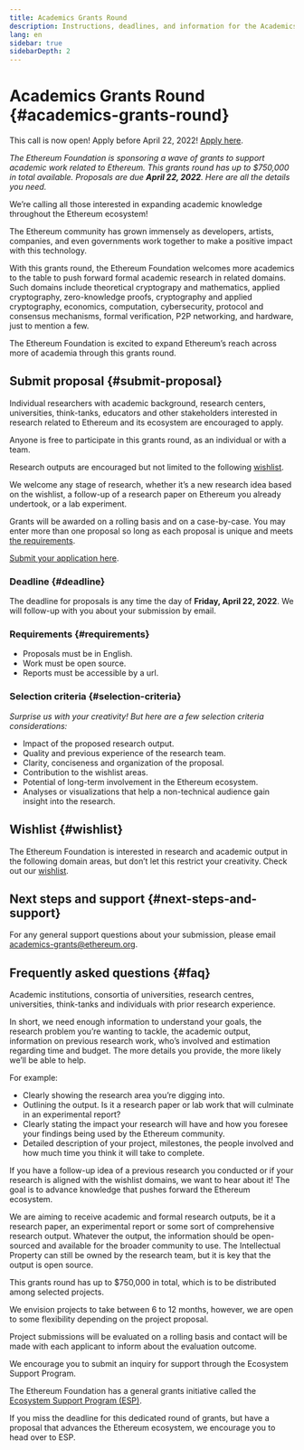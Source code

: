```yaml
---
title: Academics Grants Round
description: Instructions, deadlines, and information for the Academics Grants Round
lang: en
sidebar: true
sidebarDepth: 2
---
```


# Academics Grants Round {#academics-grants-round}

<InfoBanner>
  This call is now open! Apply before April 22, 2022! <a href="https://esp.ethereum.foundation/academics-grants/" target="_blank">Apply here</a>.
</InfoBanner>

_The Ethereum Foundation is sponsoring a wave of grants to support academic work related to Ethereum. This grants round has up to $750,000 in total available. Proposals are due <b>April 22, 2022</b>. Here are all the details you need._

<Divider />

We’re calling all those interested in expanding academic knowledge throughout the Ethereum ecosystem!

The Ethereum community has grown immensely as developers, artists, companies, and even governments work together to make a positive impact with this technology.

With this grants round, the Ethereum Foundation welcomes more academics to the table to push forward formal academic research in related domains. Such domains include theoretical cryptograpy and mathematics, applied cryptography, zero-knowledge proofs, cryptography and applied cryptography, economics, computation, cybersecurity, protocol and consensus mechanisms, formal verification, P2P networking, and hardware, just to mention a few.

The Ethereum Foundation is excited to expand Ethereum’s reach across more of academia through this grants round.

## Submit proposal {#submit-proposal}

Individual researchers with academic background, research centers, universities, think-tanks, educators and other stakeholders interested in research related to Ethereum and its ecosystem are encouraged to apply.

Anyone is free to participate in this grants round, as an individual or with a team.

Research outputs are encouraged but not limited to the following [wishlist](https://notes.ethereum.org/@djrtwo/academic-grants-2022).

We welcome any stage of research, whether it’s a new research idea based on the wishlist, a follow-up of a research paper on Ethereum you already undertook, or a lab experiment.

Grants will be awarded on a rolling basis and on a case-by-case. You may enter more than one proposal so long as each proposal is unique and meets [the requirements](#requirements).

[Submit your application here](https://esp.ethereum.foundation/academics-grants/).

### Deadline {#deadline}

The deadline for proposals is any time the day of <b>Friday, April 22, 2022</b>. We will follow-up with you about your submission by email.

### Requirements {#requirements}

- Proposals must be in English.
- Work must be open source.
- Reports must be accessible by a url.

### Selection criteria {#selection-criteria}

_Surprise us with your creativity! But here are a few selection criteria considerations:_

- Impact of the proposed research output.
- Quality and previous experience of the research team.
- Clarity, conciseness and organization of the proposal.
- Contribution to the wishlist areas.
- Potential of long-term involvement in the Ethereum ecosystem.
- Analyses or visualizations that help a non-technical audience gain insight into the research.

## Wishlist {#wishlist}

The Ethereum Foundation is interested in research and academic output in the following domain areas, but don’t let this restrict your creativity. Check out our [wishlist](https://notes.ethereum.org/@djrtwo/academic-grants-2022).

## Next steps and support {#next-steps-and-support}

For any general support questions about your submission, please email [academics-grants@ethereum.org](mailto:academics-grants@ethereum.org).

## Frequently asked questions {#faq}

<ExpandableCard
contentPreview="Teams and individuals involved in formal research."
title="Who can submit proposals for Academics Grants Round?">

   <p>Academic institutions, consortia of universities, research centres, universities, think-tanks and individuals with prior research experience.</p>

</ExpandableCard>

<ExpandableCard
contentPreview="The more detailed information, the better."
title="What makes for a good proposal?">

   <p>In short, we need enough information to understand your goals, the research problem you’re wanting to tackle, the academic output, information on previous research work, who’s involved and estimation regarding time and budget. The more details you provide, the more likely we’ll be able to help.</p>

   <p>For example:</p>

   <ul>
    <li>Clearly showing the research area you’re digging into.</li>
    <li>Outlining the output. Is it a research paper or lab work that will culminate in an experimental report?</li>
    <li>Clearly stating the impact your research will have and how you foresee your findings being used by the Ethereum community.</li>
    <li>Detailed description of your project, milestones, the people involved and how much time you think it will take to complete. </li>
  </ul>

</ExpandableCard>

<ExpandableCard
contentPreview="Any stage of research."
title="What stage does my idea or project need to be in?">

   <p>If you have a follow-up idea of a previous research you conducted or if your research is aligned with the wishlist domains, we want to hear about it! The goal is to advance knowledge that pushes forward the Ethereum ecosystem.</p>
   
</ExpandableCard>
   
<ExpandableCard
	contentPreview="Formal research output which is open source."
	title="What should the output be?">

   <p>We are aiming to receive academic and formal research outputs, be it a research paper, an experimental report or some sort of comprehensive research output. Whatever the output, the information should be open-sourced and available for the broader community to use. The Intellectual Property can still be owned by the research team, but it is key that the output is open source.</p>

</ExpandableCard>

<ExpandableCard
contentPreview="Up to $750,000 in total"
title="What is the budget available for this round?">

   <p>This grants round has up to $750,000 in total, which is to be distributed among selected projects. </p>

</ExpandableCard>

<ExpandableCard
contentPreview="Between 6 to 12 months"
title="What is the expected duration of the research project?">

   <p>We envision projects to take between 6 to 12 months, however, we are open to some flexibility depending on the project proposal.</p>

</ExpandableCard>
 
<ExpandableCard
	contentPreview="On a rolling basis."
	title="Are applications evaluated on a rolling basis or at the end of the deadline?">

   <p>Project submissions will be evaluated on a rolling basis and contact will be made with each applicant to inform about the evaluation outcome.</p>

</ExpandableCard>
 
 <ExpandableCard
	contentPreview="Reach out to the Ecosystem Support Program"
	title="What if I miss the deadline?">

   <p>We encourage you to submit an inquiry for support through the Ecosystem Support Program.</p>

   <p>The Ethereum Foundation has a general grants initiative called the <a href="https://esp.ethereum.foundation/" target="_blank">Ecosystem Support Program (ESP)</a>.</p>

   <p>If you miss the deadline for this dedicated round of grants, but have a proposal that advances the Ethereum ecosystem, we encourage you to head over to ESP.</p>

</ExpandableCard>

